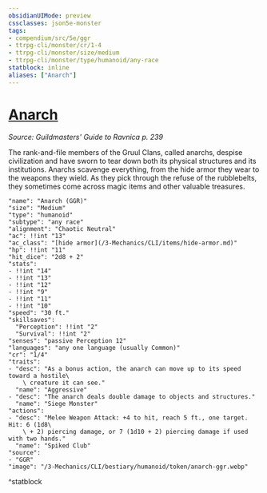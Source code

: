 ```yaml
---
obsidianUIMode: preview
cssclasses: json5e-monster
tags:
- compendium/src/5e/ggr
- ttrpg-cli/monster/cr/1-4
- ttrpg-cli/monster/size/medium
- ttrpg-cli/monster/type/humanoid/any-race
statblock: inline
aliases: ["Anarch"]
---
```

# [Anarch](3-Mechanics\CLI\bestiary\humanoid/anarch-ggr.md)
*Source: Guildmasters' Guide to Ravnica p. 239*  

The rank-and-file members of the Gruul Clans, called anarchs, despise civilization and have sworn to tear down both its physical structures and its institutions. Anarchs scavenge everything, from the hide armor they wear to the weapons they wield. As they pick through the refuse of the rubblebelts, they sometimes come across magic items and other valuable treasures.

```statblock
"name": "Anarch (GGR)"
"size": "Medium"
"type": "humanoid"
"subtype": "any race"
"alignment": "Chaotic Neutral"
"ac": !!int "13"
"ac_class": "[hide armor](/3-Mechanics/CLI/items/hide-armor.md)"
"hp": !!int "11"
"hit_dice": "2d8 + 2"
"stats":
- !!int "14"
- !!int "13"
- !!int "12"
- !!int "9"
- !!int "11"
- !!int "10"
"speed": "30 ft."
"skillsaves":
  "Perception": !!int "2"
  "Survival": !!int "2"
"senses": "passive Perception 12"
"languages": "any one language (usually Common)"
"cr": "1/4"
"traits":
- "desc": "As a bonus action, the anarch can move up to its speed toward a hostile\
    \ creature it can see."
  "name": "Aggressive"
- "desc": "The anarch deals double damage to objects and structures."
  "name": "Siege Monster"
"actions":
- "desc": "Melee Weapon Attack: +4 to hit, reach 5 ft., one target. Hit: 6 (1d8\
    \ + 2) piercing damage, or 7 (1d10 + 2) piercing damage if used with two hands."
  "name": "Spiked Club"
"source":
- "GGR"
"image": "/3-Mechanics/CLI/bestiary/humanoid/token/anarch-ggr.webp"
```
^statblock